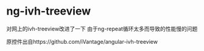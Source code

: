 # ng-ivh-treeview
对网上的ivh-treeview改进了一下 由于ng-repeat循环太多而导致的性能慢的问题

原控件出自https://github.com/iVantage/angular-ivh-treeview
